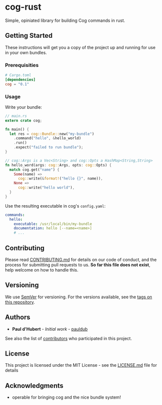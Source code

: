 # cog-rust

Simple, opiniated library for building Cog commands in rust.

## Getting Started

These instructions will get you a copy of the project up and running for use in your own bundles.

### Prerequisities

```toml
# Cargo.toml
[dependencies]
cog = "0.1"
```

### Usage

Write your bundle:

```rust
// main.rs
extern crate cog;

fn main() {
  let res = cog::Bundle::new("my-bundle")
    .command("hello", &hello_world)
    .run()
    .expect("failed to run bundle");
}

// cog::Args is a Vec<String> and cog::Opts a HashMap<String,String>
fn hello_word(args: cog::Args, opts: cog::Opts) {
  match cog.get("name") {
    Some(name) =>
      cog::write(&format!("hello {}", name)),
    None =>
      cog::write("hello world"),
  }
}
```

Use the resulting executable in cog's `config.yaml`:

```yaml
commands:
  hello:
    executable: /usr/local/bin/my-bundle
    documentation: hello [--name=<name>]
    # ...
```

## Contributing

Please read [CONTRIBUTING.md](CONTRIBUTING.md) for details on our code of conduct, and the process for submitting pull requests to us. **So far this file does not exist**, help welcome on how to handle this.

## Versioning

We use [SemVer](http://semver.org/) for versioning. For the versions available, see the [tags on this repository](https://github.com/pauldub/cog-rust/tags).

## Authors

* **Paul d'Hubert** - *Initial work* - [pauldub](https://github.com/pauldub)

See also the list of [contributors](https://github.com/pauldub/cog-rust/contributors) who participated in this project.

## License

This project is licensed under the MIT License - see the [LICENSE.md](LICENSE.md) file for details

## Acknowledgments

* operable for bringing cog and the nice bundle system!
